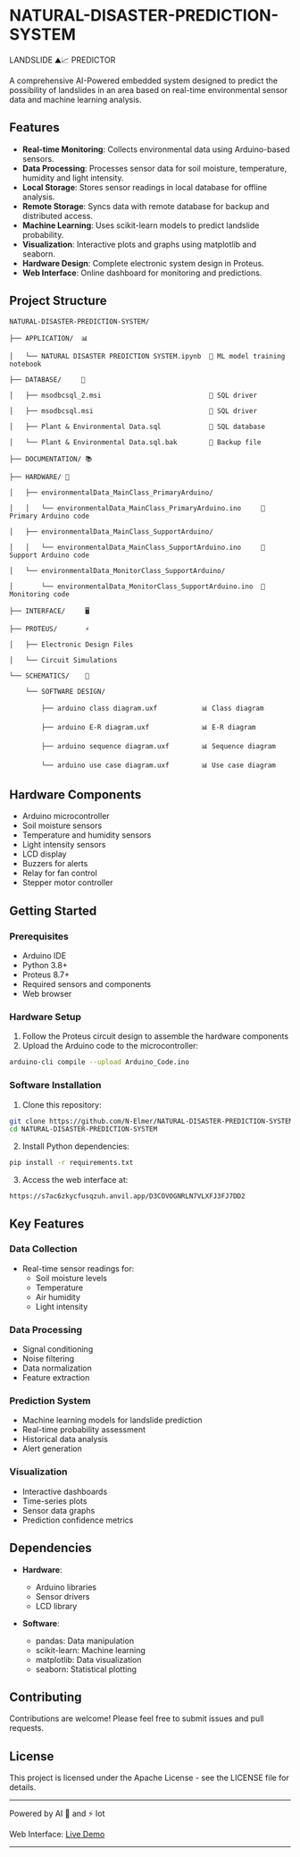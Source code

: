 # NATURAL-DISASTER-PREDICTION-SYSTEM

LANDSLIDE ⛰📈 PREDICTOR

A comprehensive AI-Powered embedded system designed to predict the possibility of landslides in an area based on real-time environmental sensor data and machine learning analysis.

## Features

- **Real-time Monitoring**: Collects environmental data using Arduino-based sensors.
- **Data Processing**: Processes sensor data for soil moisture, temperature, humidity and light intensity.
- **Local Storage**: Stores sensor readings in local database for offline analysis.
- **Remote Storage**: Syncs data with remote database for backup and distributed access.
- **Machine Learning**: Uses scikit-learn models to predict landslide probability.
- **Visualization**: Interactive plots and graphs using matplotlib and seaborn.
- **Hardware Design**: Complete electronic system design in Proteus.
- **Web Interface**: Online dashboard for monitoring and predictions.

## Project Structure

```
NATURAL-DISASTER-PREDICTION-SYSTEM/

├── APPLICATION/  📊

│   └── NATURAL DISASTER PREDICTION SYSTEM.ipynb  🤖 ML model training notebook

├── DATABASE/     💾

│   ├── msodbcsql_2.msi                           🔌 SQL driver

│   ├── msodbcsql.msi                             🔌 SQL driver

│   ├── Plant & Environmental Data.sql            📝 SQL database

│   └── Plant & Environmental Data.sql.bak        💾 Backup file

├── DOCUMENTATION/ 📚

├── HARDWARE/ 🔧

│   ├── environmentalData_MainClass_PrimaryArduino/    

│   │   └── environmentalData_MainClass_PrimaryArduino.ino     🎯 Primary Arduino code

│   ├── environmentalData_MainClass_SupportArduino/

│   │   └── environmentalData_MainClass_SupportArduino.ino     🔄 Support Arduino code

│   └── environmentalData_MonitorClass_SupportArduino/

│       └── environmentalData_MonitorClass_SupportArduino.ino  📡 Monitoring code

├── INTERFACE/     🖥️

├── PROTEUS/       ⚡

│   ├── Electronic Design Files

│   └── Circuit Simulations

└── SCHEMATICS/    📐

    └── SOFTWARE DESIGN/

        ├── arduino class diagram.uxf           📊 Class diagram

        ├── arduino E-R diagram.uxf             📊 E-R diagram

        ├── arduino sequence diagram.uxf        📊 Sequence diagram

        └── arduino use case diagram.uxf        📊 Use case diagram
```

## Hardware Components

- Arduino microcontroller
- Soil moisture sensors
- Temperature and humidity sensors 
- Light intensity sensors
- LCD display
- Buzzers for alerts
- Relay for fan control
- Stepper motor controller

## Getting Started

### Prerequisites
- Arduino IDE
- Python 3.8+
- Proteus 8.7+
- Required sensors and components
- Web browser

### Hardware Setup

1. Follow the Proteus circuit design to assemble the hardware components
2. Upload the Arduino code to the microcontroller:
```bash
arduino-cli compile --upload Arduino_Code.ino
```

### Software Installation

1. Clone this repository:
```bash
git clone https://github.com/N-Elmer/NATURAL-DISASTER-PREDICTION-SYSTEM.git
cd NATURAL-DISASTER-PREDICTION-SYSTEM
```

2. Install Python dependencies:
```bash
pip install -r requirements.txt
```

3. Access the web interface at:
```
https://s7ac6zkycfusqzuh.anvil.app/D3COVOGNRLN7VLXFJ3FJ7DD2
```

## Key Features

### Data Collection
- Real-time sensor readings for:
  - Soil moisture levels
  - Temperature
  - Air humidity
  - Light intensity

### Data Processing
- Signal conditioning
- Noise filtering
- Data normalization
- Feature extraction

### Prediction System
- Machine learning models for landslide prediction
- Real-time probability assessment
- Historical data analysis
- Alert generation

### Visualization
- Interactive dashboards
- Time-series plots
- Sensor data graphs
- Prediction confidence metrics

## Dependencies

- **Hardware**:
  - Arduino libraries
  - Sensor drivers
  - LCD library
  
- **Software**:
  - pandas: Data manipulation
  - scikit-learn: Machine learning
  - matplotlib: Data visualization
  - seaborn: Statistical plotting

## Contributing

Contributions are welcome! Please feel free to submit issues and pull requests.

## License

This project is licensed under the Apache License - see the LICENSE file for details.

---

Powered by AI 🤖 and ⚡ Iot

Web Interface: [Live Demo](https://s7ac6zkycfusqzuh.anvil.app/D3COVOGNRLN7VLXFJ3FJ7DD2)

---


